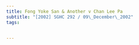 ```yaml
---
title: Fong Yoke San & Another v Chan Lee Pa 
subtitle: "[2002] SGHC 292 / 09\_December\_2002"
tags:


---
```


